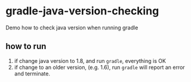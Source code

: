 # gradle-java-version-checking
Demo how to check java version when running gradle

## how to run

1. if change java version to 1.8, and run `gradle`, everything is OK
2. if change to an older version, (e.g. 1.6), run `gradle` will report an error and terminate.

